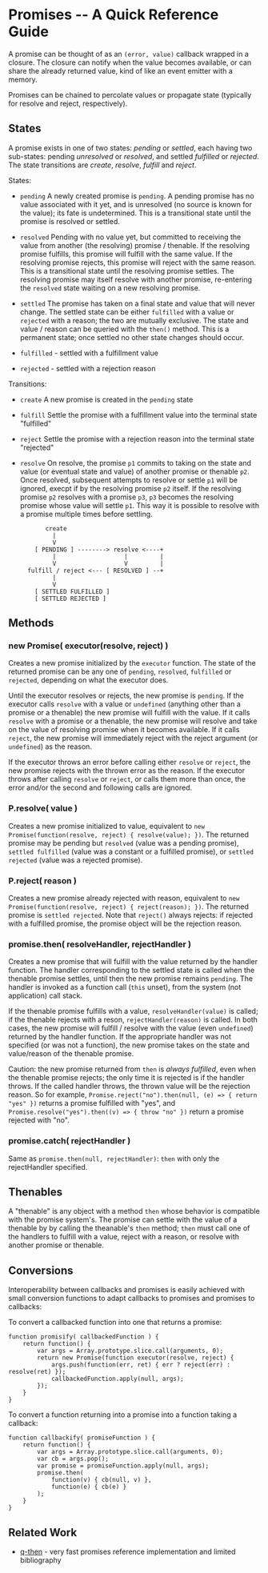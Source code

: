 # Promises -- A Quick Reference Guide

A promise can be thought of as an `(error, value)` callback wrapped in a closure.
The closure can notify when the value becomes available, or can share the already
returned value, kind of like an event emitter with a memory.

Promises can be chained to percolate values or propagate state (typically for
resolve and reject, respectively).

## States

A promise exists in one of two states:  _pending_ or _settled_, each having two
sub-states:  pending _unresolved_ or _resolved_, and settled _fulfilled_ or
_rejected_.  The state transitions are _create_, _resolve_, _fulfill_ and _reject_.

States:

- `pending` A newly created promise is `pending`. A pending promise has no value
   associated with it yet, and is unresolved (no source is known for the value); its
   fate is undetermined.  This is a transitional state until the promise is resolved
   or settled.

- `resolved` Pending with no value yet, but committed to receiving the value from
   another (the resolving) promise / thenable.  If the resolving promise fulfills,
   this promise will fulfill with the same value.  If the resolving promise rejects,
   this promise will reject with the same reason.  This is a transitional state until
   the resolving promise settles.  The resolving promise may itself resolve with
   another promise, re-entering the `resolved` state waiting on a new resolving
   promise.

- `settled` The promise has taken on a final state and value that will never change.
   The settled state can be either `fulfilled` with a value or `rejected` with a
   reason; the two are mutually exclusive.  The state and value / reason can be
   queried with the `then()` method.  This is a permanent state; once settled
   no other state changes should occur.

- `fulfilled` - settled with a fulfillment value

- `rejected` - settled with a rejection reason

Transitions:

- `create` A new promise is created in the `pending` state

- `fulfill` Settle the promise with a fulfillment value into the terminal state "fulfilled"

- `reject` Settle the promise with a rejection reason into the terminal state "rejected"

- `resolve` On resolve, the promise `p1` commits to taking on the state and value
   (or eventual state and value) of another promise or thenable `p2`.  Once resolved,
   subsequent attempts to resolve or settle `p1` will be ignored, execpt if by the
   resolving promise `p2` itself. If the resolving promise `p2` resolves with a
   promise `p3`, `p3` becomes the resolving promise whose value will settle `p1`.
   This way it is possible to resolve with a promise multiple times before settling.

             create
               |
               V
          [ PENDING ] --------> resolve <----+
               |                   |         |
               V                   V         |
        fulfill / reject <--- [ RESOLVED ] --+
               |
               V
          [ SETTLED FULFILLED ]
          [ SETTLED REJECTED ]


## Methods

### new Promise( executor(resolve, reject) )

Creates a new promise initialized by the `executor` function.  The state of the
returned promise can be any one of `pending`, `resolved`, `fulfilled` or `rejected`,
depending on what the executor does.

Until the executor resolves or rejects, the new promise is `pending`.  If the
executor calls `resolve` with a value or `undefined` (anything other than a promise
or a thenable) the new promise will fulfill with the value.  If it calls `resolve`
with a promise or a thenable, the new promise will resolve and take on the value of
resolving promise when it becomes available.  If it calls `reject`, the new promise
will immediately reject with the reject argument (or `undefined`) as the reason.

If the executor throws an error before calling either `resolve` or `reject`, the
new promise rejects with the thrown error as the reason.  If the executor throws
after calling `resolve` or `reject`, or calls them more than once, the error and/or
the second and following calls are ignored.

### P.resolve( value )

Creates a new promise initialized to value, equivalent to `new
Promise(function(resolve, reject) { resolve(value); })`.  The returned promise may
be pending but `resolved` (value was a pending promise), `settled fulfilled` (value
was a constant or a fulfilled promise), or `settled rejected` (value was a rejected
promise).

### P.reject( reason )

Creates a new promise already rejected with reason, equivalent to `new
Promise(function(resolve, reject) { reject(reason); })`.  The returned promise is
`settled rejected`.  Note that `reject()` always rejects:  if rejected with a
fulfilled promise, the promise object will be the rejection reason.

### promise.then( resolveHandler, rejectHandler )

Creates a new promise that will fulfill with the value returned by the handler
function.  The handler corresponding to the settled state is called when the
thenable promise settles, until then the new promise remains `pending`.  The
handler is invoked as a function call (`this` unset), from the system (not
application) call stack.

If the thenable promise fulfills with a value, `resolveHandler(value)` is called;
if the thenable rejects with a reson, `rejectHandler(reason)` is called.  In both
cases, the new promise will fulfill / resolve with the value (even `undefined`)
returned by the handler function.  If the appropriate handler was not specified (or
was not a function), the new promise takes on the state and value/reason of the
thenable promise.

Caution: the new promise returned from `then` is _always_ _fulfilled_, even when the
thenable promise rejects; the only time it is rejected is if the handler throws.  If
the called handler throws, the thrown value will be the rejection reason.  So for
example, `Promise.reject("no").then(null, (e) => { return "yes" })` returns a promise
fulfilled with "yes", and `Promise.resolve("yes").then((v) => { throw "no" })` return
a promise rejected with "no".

### promise.catch( rejectHandler )

Same as `promise.then(null, rejectHandler)`: `then` with only the rejectHandler
specified.


## Thenables

A "thenable" is any object with a method `then` whose behavior is compatible with the
promise system's.  The promise can settle with the value of a thenable by by calling
the theanable's `then` method; `then` must call one of the handlers to fulfill with a
value, reject with a reason, or resolve with another promise or thenable.


## Conversions

Interoperability between callbacks and promises is easily achieved with
small conversion functions to adapt callbacks to promises and promises to callbacks:

To convert a callbacked function into one that returns a promise:

    function promisify( callbackedFunction ) {
        return function() {
            var args = Array.prototype.slice.call(arguments, 0);
            return new Promise(function executor(resolve, reject) {
                args.push(function(err, ret) { err ? reject(err) : resolve(ret) });
                callbackedFunction.apply(null, args);
            });
        }
    }

To convert a function returning into a promise into a function taking a callback:

    function callbackify( promiseFunction ) {
        return function() {
            var args = Array.prototype.slice.call(arguments, 0);
            var cb = args.pop();
            var promise = promiseFunction.apply(null, args);
            promise.then(
                function(v) { cb(null, v) },
                function(e) { cb(e) }
            );
        }
    }

## Related Work

- [q-then](https://github.com/andrasq/node-q-then) - very fast promises reference implementation
  and limited bibliography
